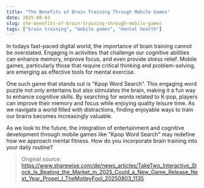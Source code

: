 ```yaml
---
title: "The Benefits of Brain Training Through Mobile Games"
date: 2025-08-03
slug: the-benefits-of-brain-training-through-mobile-games
tags: ["brain training", "mobile games", "mental health"]
---
```


In todays fast-paced digital world, the importance of brain training cannot be overstated. Engaging in activities that challenge our cognitive abilities can enhance memory, improve focus, and even provide stress relief. Mobile games, particularly those that require critical thinking and problem-solving, are emerging as effective tools for mental exercise. 

One such game that stands out is "Kpop Word Search". This engaging word puzzle not only entertains but also stimulates the brain, making it a fun way to enhance cognitive skills. By searching for words related to K-pop, players can improve their memory and focus while enjoying quality leisure time. As we navigate a world filled with distractions, finding enjoyable ways to train our brains becomes increasingly valuable.

As we look to the future, the integration of entertainment and cognitive development through mobile games like "Kpop Word Search" may redefine how we approach mental fitness. How do you incorporate brain training into your daily routine?
> Original source: https://www.sharewise.com/de/news_articles/TakeTwo_Interactive_Stock_Is_Beating_the_Market_in_2025_Could_a_New_Game_Release_Next_Year_Propel_I_TheMotleyFool_20250803_1135